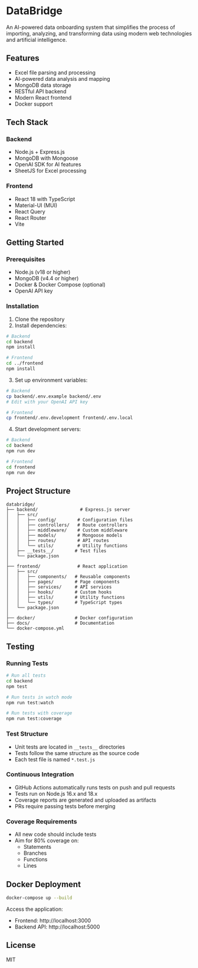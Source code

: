 # DataBridge

An AI-powered data onboarding system that simplifies the process of importing, analyzing, and transforming data using modern web technologies and artificial intelligence.

## Features

- Excel file parsing and processing
- AI-powered data analysis and mapping
- MongoDB data storage
- RESTful API backend
- Modern React frontend
- Docker support


## Tech Stack

### Backend
- Node.js + Express.js
- MongoDB with Mongoose
- OpenAI SDK for AI features
- SheetJS for Excel processing

### Frontend
- React 18 with TypeScript
- Material-UI (MUI)
- React Query
- React Router
- Vite


## Getting Started

### Prerequisites
- Node.js (v18 or higher)
- MongoDB (v4.4 or higher)
- Docker & Docker Compose (optional)
- OpenAI API key

### Installation

1. Clone the repository
2. Install dependencies:
```bash
# Backend
cd backend
npm install

# Frontend
cd ../frontend
npm install
```

3. Set up environment variables:
```bash
# Backend
cp backend/.env.example backend/.env
# Edit with your OpenAI API key

# Frontend
cp frontend/.env.development frontend/.env.local
```

4. Start development servers:
```bash
# Backend
cd backend
npm run dev

# Frontend
cd frontend
npm run dev
```


## Project Structure

```
databridge/
├── backend/                # Express.js server
│   ├── src/
│   │   ├── config/        # Configuration files
│   │   ├── controllers/   # Route controllers
│   │   ├── middleware/    # Custom middleware
│   │   ├── models/        # Mongoose models
│   │   ├── routes/        # API routes
│   │   └── utils/         # Utility functions
│   ├── __tests__/        # Test files
│   └── package.json
│
├── frontend/              # React application
│   ├── src/
│   │   ├── components/   # Reusable components
│   │   ├── pages/        # Page components
│   │   ├── services/     # API services
│   │   ├── hooks/        # Custom hooks
│   │   ├── utils/        # Utility functions
│   │   └── types/        # TypeScript types
│   └── package.json
│
├── docker/               # Docker configuration
├── docs/                 # Documentation
└── docker-compose.yml
```

## Testing

### Running Tests

```bash
# Run all tests
cd backend
npm test

# Run tests in watch mode
npm run test:watch

# Run tests with coverage
npm run test:coverage
```

### Test Structure
- Unit tests are located in `__tests__` directories
- Tests follow the same structure as the source code
- Each test file is named `*.test.js`

### Continuous Integration
- GitHub Actions automatically runs tests on push and pull requests
- Tests run on Node.js 16.x and 18.x
- Coverage reports are generated and uploaded as artifacts
- PRs require passing tests before merging

### Coverage Requirements
- All new code should include tests
- Aim for 80% coverage on:
  - Statements
  - Branches
  - Functions
  - Lines

## Docker Deployment

```bash
docker-compose up --build
```

Access the application:
- Frontend: http://localhost:3000
- Backend API: http://localhost:5000

## License

MIT

